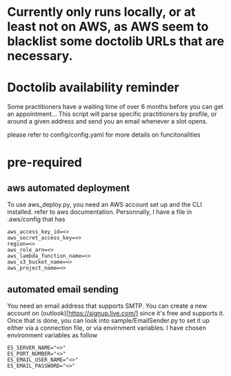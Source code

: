 # Currently only runs locally, or at least not on AWS, as AWS seem to blacklist some doctolib URLs that are necessary.

# Doctolib availability reminder

Some practitioners have a waiting time of over 6 months before you can get an appointment...
This script will parse specific practitioners by profile, or around a given address and send you an email whenever a slot opens.

please refer to config/config.yaml for more details on funcitonalities

# pre-required

## aws automated deployment
To use aws_deploy.py, you need an AWS account set up and the CLI installed. refer to aws documentation.
Personnally, I have a file in .aws/config that has 
```
aws_access_key_id=<>
aws_secret_access_key=<>
region=<>
aws_role_arn=<>
aws_lambda_function_name=<>
aws_s3_bucket_name=<>
aws_project_name=<>
```

## automated email sending
You need an email address that supports SMTP. You can create a new account on (outlook)[https://signup.live.com/] since it's free and supports it.
Once that is done, you can look into sample/EmailSender.py to set it up either via a connection file, or via envirnment variables. 
I have chosen environment variables as follow
```
ES_SERVER_NAME="<>"
ES_PORT_NUMBER="<>"
ES_EMAIL_USER_NAME="<>"
ES_EMAIL_PASSWORD="<>"
```
